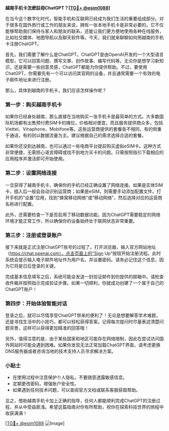 **越南手机卡怎麽註冊ChatGPT？[[TG💪+ @esim1088](https://t.me/s/esim1088)]**

在当今这个数字化时代，智能手机和互联网已经成为我们生活的重要组成部分。对于很多在国外旅行或工作的朋友来说，拥有一张本地手机卡是非常必要的。它不仅能够帮助我们保持与家人和朋友的联系，还能让我们更方便地使用各种在线服务，比如社交媒体、地图导航以及聊天软件等。今天，我们就来聊聊如何用越南的手机卡注册ChatGPT。

首先，我们需要了解什么是ChatGPT。ChatGPT是由OpenAI开发的一个大型语言模型，它可以回答问题、撰写文章、创作故事、编写代码等。无论你是想学习新知识，还是需要一些创意灵感，ChatGPT都能为你提供帮助。不过，要使用ChatGPT，你需要先有一个可以访问其官网的设备，并且通常需要一个有效的电子邮件地址来进行注册。

那么，具体到越南的手机卡，我们应该怎样操作呢？

### 第一步：购买越南手机卡

如果你已经身处越南，那么直接在当地购买一张手机卡是最简单的方式。大多数国际机场都有出售预付费SIM卡的摊位，价格相对便宜，而且服务提供商众多，包括Viettel、Vinaphone、Mobifone等。这些运营商提供的套餐各不相同，有的侧重于通话，有的则以数据流量为主。建议根据自己的需求选择合适的套餐。

如果你还没到达越南，也可以通过一些电商平台提前购买虚拟eSIM卡。这种方式非常便捷，无需担心语言障碍或找不到地方买卡的问题。只需按照指引下载相应的应用程序并激活即可开始使用。

### 第二步：设置网络连接

一旦获得了越南手机卡，确保你的手机已经正确设置了网络连接。如果是实体SIM卡，插入后一般会自动识别运营商；如果是eSIM，则需要手动添加配置文件。打开手机的“设置”应用，找到“蜂窝移动网络”或“移动网络”，然后选择对应的运营商名称进行配置。

此外，还需要检查一下是否启用了移动数据功能。因为ChatGPT需要稳定的网络环境才能正常工作，所以确保你的设备始终处于联网状态非常重要。

### 第三步：注册或登录账户

接下来就是正式注册ChatGPT账号的过程了。打开浏览器，输入官方网站地址（https://chat.openai.com），点击页面上的“Sign Up”按钮开始注册流程。此时系统会提示输入电子邮件地址作为用户名，并设置密码。请务必记住这个信息，因为它将是日后登录的关键。

完成基本信息填写之后，系统可能会发送一封验证邮件到你提供的邮箱中。请检查收件箱并按照指示完成验证步骤。如果一切顺利，你就成功创建了一个属于自己的ChatGPT账户！

### 第四步：开始体验智能对话

登录之后，就可以尽情享受ChatGPT带来的便利了！无论是想要解答学术难题，还是寻找生活中的小技巧，都可以轻松获得答案。记得每次提问时尽量表述清楚问题背景，这样可以获得更加精准的回答哦！

另外，值得注意的是，由于某些国家和地区可能存在网络限制，因此在尝试访问国外网站时可能会遇到困难。如果你发现无法正常加载ChatGPT界面，请考虑更换DNS服务器或者咨询当地的技术支持人员寻求解决方案。

### 小贴士

- 在使用过程中注意保护个人隐私，不要随意透露敏感信息。
- 定期更改密码，增强账户安全性。
- 如果遇到任何技术问题，可以查阅官方文档或联系客服获取帮助。

总之，借助越南手机卡加上正确的指导，任何人都能顺利完成ChatGPT的注册过程，并从中受益匪浅。希望这篇指南对你有所帮助，祝你在探索科技世界的旅程中收获满满！

[[TG💪+ @esim1088](https://t.me/s/esim1088) ![Image](https://i.postimg.cc/4NQfJmqS/Snipaste-2025-05-13-00-14-12.png)]